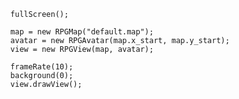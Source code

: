       fullScreen();
  
      map = new RPGMap("default.map");
      avatar = new RPGAvatar(map.x_start, map.y_start);
      view = new RPGView(map, avatar);
  
      frameRate(10);
      background(0);
      view.drawView();